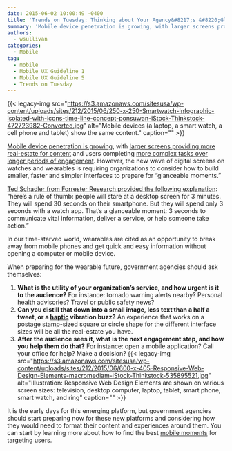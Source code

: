 ```yaml
---
date: 2015-06-02 10:00:49 -0400
title: 'Trends on Tuesday: Thinking about Your Agency&#8217;s &#8220;Glanceable&#8221; Moment Strategy'
summary: 'Mobile device penetration is growing, with larger screens providing more real-estate for content and users completing more complex tasks over longer periods of engagement. However, the new wave of digital screens on watches and wearables is requiring organizations to consider how to build smaller, faster and simpler interfaces to prepare for &ldquo;glanceable moments.&rdquo; Ted Schadler from Forrester Research provided the following explanation:'
authors:
  - wsullivan
categories:
  - Mobile
tag:
  - mobile
  - Mobile UX Guideline 1
  - Mobile UX Guideline 5
  - Trends on Tuesday
---
```


{{< legacy-img src="https://s3.amazonaws.com/sitesusa/wp-content/uploads/sites/212/2015/06/250-x-250-Smartwatch-infographic-isolated-with-icons-time-line-concept-ponsuwan-iStock-Thinkstock-472723982-Converted.jpg" alt="Mobile devices (a laptop, a smart watch, a cell phone and tablet) show the same content." caption="" >}} 

[Mobile device penetration is growing](https://www.WHATEVER/2015/05/26/trends-on-tuesday-186-3-million-people-own-smartphones-in-the-u-s/), with [larger screens providing more real-estate for content](https://www.WHATEVER/2015/05/12/trends-on-tuesday-consumer-purchases-and-usage-of-tablets-shrink-as-phablets-grow/) and users completing [more complex tasks over longer periods of engagement](https://www.WHATEVER/2015/03/10/trends-on-tuesday-more-time-consuming-complex-tasks-on-mobile-platforms/). However, the new wave of digital screens on watches and wearables is requiring organizations to consider how to build smaller, faster and simpler interfaces to prepare for “glanceable moments.”

[Ted Schadler from Forrester Research provided the following explanation](http://blogs.forrester.com/ted_schadler/15-04-24-apple_watch_bliss_or_bling_glanceable_moments_will_decide): “here&#8217;s a rule of thumb: people will stare at a desktop screen for 3 minutes. They will spend 30 seconds on their smartphone. But they will spend only 3 seconds with a watch app. That&#8217;s a glanceable moment: 3 seconds to communicate vital information, deliver a service, or help someone take action.”

In our time-starved world, wearables are cited as an opportunity to break away from mobile phones and get quick and easy information without opening a computer or mobile device.

When preparing for the wearable future, government agencies should ask themselves:

  1. **What is the utility of your organization&#8217;s service, and how urgent is it to the audience?** For instance: tornado warning alerts nearby? Personal health advisories? Travel or public safety news?
  2. **Can you distill that down into a small image, less text than a half a tweet, or a [haptic](http://www.immersion.com/haptics-technology/what-is-haptics/) vibration buzz?** An experience that works on a postage stamp-sized square or circle shape for the different interface sizes will be all the real-estate you have.
  3. **After the audience sees it, what is the next engagement step, and how you help them do that?** For instance: open a mobile application? Call your office for help? Make a decision? {{< legacy-img src="https://s3.amazonaws.com/sitesusa/wp-content/uploads/sites/212/2015/06/600-x-405-Responsive-Web-Design-Elements-macromediam-iStock-Thinkstock-535895521.jpg" alt="Illustration: Responsive Web Design Elements are shown on various screen sizes: television, desktop computer, laptop, tablet, smart phone, smart watch, and ring" caption="" >}} 

It is the early days for this emerging platform, but government agencies should start preparing now for these new platforms and considering how they would need to format their content and experiences around them. You can start by learning more about how to find the best [mobile moments](https://www.WHATEVER/2015/06/01/finding-the-best-mobile-moment-is-the-first-stepping-stone-to-anytime-anywhere-government/) for targeting users.